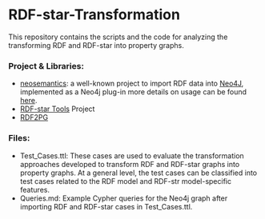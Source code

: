 # RDF-star-Transformation

This repository contains the scripts and the code for analyzing the transforming RDF and RDF-star into property graphs.

### Project & Libraries:
- [neosemantics](https://github.com/neo4j-labs/neosemantics): a well-known project to import RDF data into [Neo4J](https://neo4j.com/), implemented as a Neo4j plug-in more details on usage can be found [here](https://neo4j.com/labs/neosemantics/).
- [RDF-star Tools](https://github.com/RDFstar/RDFstarTools) Project 
- [RDF2PG](https://github.com/renzoar/rdf2pg)

### Files: 
- Test_Cases.ttl: These cases are used to evaluate the transformation approaches developed to transform RDF and RDF-star graphs into  property graphs. At a general level, the test cases can be classified into test cases related to the RDF model and RDF-str model-specific features. 
- Queries.md: Example Cypher queries for the Neo4j graph after importing RDF and RDF-star cases in Test_Cases.ttl. 

